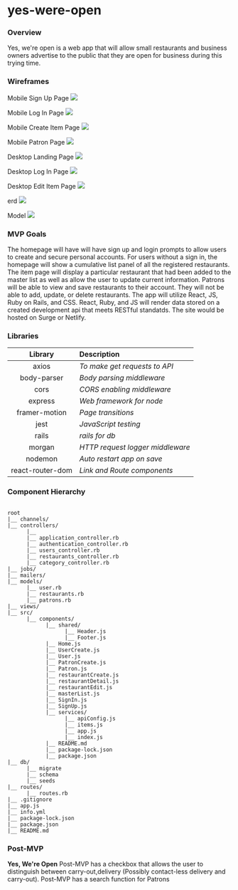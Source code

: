 # yes-were-open
### Overview
Yes, we're open is a web app that will allow small restaurants and business owners advertise to the public that they are open for business during this trying time.


### Wireframes


Mobile Sign Up Page
![](https://imgur.com/gXtuG7y.png)

Mobile Log In Page
![](https://imgur.com/ygB63mk.png)


Mobile Create Item Page
![](https://imgur.com/0mS0RwH.png)

Mobile Patron Page
![](https://i.imgur.com/KxaZ9CV.png)

Desktop Landing Page
![](https://i.imgur.com/GiNoRHY.png)


Desktop Log In Page
![](https://imgur.com/hIJCGxA)


Desktop Edit Item Page
![](https://i.imgur.com/ykn0sis.png)

erd
![](https://i.imgur.com/GW4tqaZ.png)

Model
![](https://i.imgur.com/GfuxKl2.png)

### MVP Goals

The homepage will have will have sign up and login prompts to allow users to create and secure personal accounts. For users without a sign in, the homepage will show a cumulative list panel of all the registered restaurants.
The item page will display a particular restaurant that had been added to the master list as well as allow the user to update current information.
Patrons will be able to view and save restaurants to their account.  They will not be able to add, update, or delete restaurants.
The app will utilize React, JS, Ruby on Rails, and CSS. React, Ruby, and JS will render data stored on a created development api that meets RESTful standatds. The site would be hosted on Surge or Netlify.

### Libraries

|     Library      | Description                      |
| :--------------: | :------------------------------- |
|      axios       | _To make get requests to API_    |
|   body-parser    | _Body parsing middleware_        |
|       cors       | _CORS enabling middleware_       |
|     express      | _Web framework for node_         |
|  framer-motion   | _Page transitions_               |
|       jest       | _JavaScript testing_             |
|     rails        | _rails for db_                   |
|      morgan      | _HTTP request logger middleware_ |
|     nodemon      | _Auto restart app on save_       |
| react-router-dom | _Link and Route components_      |

### Component Hierarchy

```structure

root
|__ channels/
|__ controllers/
      |__ 
      |__ application_controller.rb
      |__ authentication_controller.rb
      |__ users_controller.rb
      |__ restaurants_controller.rb
      |__ category_controller.rb
|__ jobs/
|__ mailers/
|__ models/
      |__ user.rb
      |__ restaurants.rb
      |__ patrons.rb
|__ views/
|__ src/
      |__ components/
            |__ shared/
                  |__ Header.js
                  |__ Footer.js
            |__ Home.js
            |__ UserCreate.js
            |__ User.js
            |__ PatronCreate.js
            |__ Patron.js
            |__ restaurantCreate.js
            |__ restaurantDetail.js
            |__ restaurantEdit.js
            |__ masterList.js
            |__ SignIn.js
            |__ SignUp.js
            |__ services/
                  |__ apiConfig.js
                  |__ items.js
                  |__ app.js
                  |__ index.js
            |__ README.md
            |__ package-lock.json
            |__ package.json
|__ db/
      |__ migrate
      |__ schema
      |__ seeds
|__ routes/
      |__ routes.rb
|__ .gitignore
|__ app.js
|__ info.yml
|__ package-lock.json
|__ package.json
|__ README.md

```

### Post-MVP

**Yes, We're Open** 
Post-MVP has a checkbox that allows the user to distinguish between carry-out,delivery (Possibly contact-less delivery and carry-out). 
Post-MVP has a search function for Patrons
